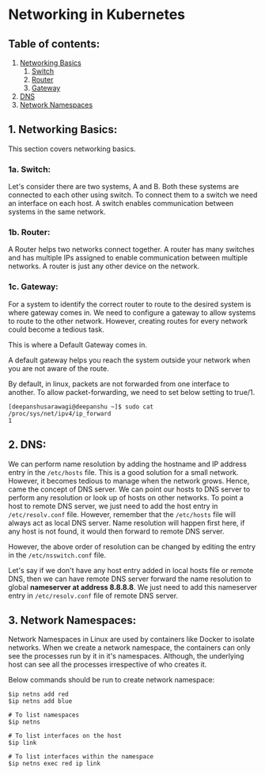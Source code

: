 # Networking in Kubernetes

## Table of contents:

1. [Networking Basics](#1-networking-basics)
   1. [Switch](#1a-switch)
   2. [Router](#1b-router)
   3. [Gateway](#1c-gateway)
2. [DNS](#2-dns)
3. [Network Namespaces](#3-network-namespaces)


## 1. Networking Basics:

This section covers networking basics. 

### 1a. Switch:

Let's consider there are two systems, A and B. Both these systems are connected to
each other using switch. To connect them to a switch we need an interface on each host. A switch enables communication between
systems in the same network.

### 1b. Router:

A Router helps two networks connect together. A router has many switches and has multiple IPs assigned to enable communication
between multiple networks. A router is just any other device on the network.

### 1c. Gateway:

For a system to identify the correct router to route to the desired system is where gateway comes in. We need to configure
a gateway to allow systems to route to the other network. However, creating routes for every network could become a tedious task.

This is where a Default Gateway comes in.

A default gateway helps you reach the system outside your network when you are not aware of the route.

By default, in linux, packets are not forwarded from one interface to another. To allow packet-forwarding, we need to set
below setting to true/1.

```shell
[deepanshusarawagi@deepanshu ~]$ sudo cat /proc/sys/net/ipv4/ip_forward
1
```
## 2. DNS:

We can perform name resolution by adding the hostname and IP address entry in the ```/etc/hosts``` file. This is a good
solution for a small network. However, it becomes tedious to manage when the network grows. Hence, came the concept of DNS
server. We can point our hosts to DNS server to perform any resolution or look up of hosts on other networks. To point a
host to remote DNS server, we just need to add the host entry in ```/etc/resolv.conf``` file. However, remember that the
```/etc/hosts``` file will always act as local DNS server. Name resolution will happen first here, if any host is not found,
it would then forward to remote DNS server.

However, the above order of resolution can be changed by editing the entry in the ```/etc/nsswitch.conf``` file.

Let's say if we don't have any host entry added in local hosts file or remote DNS, then we can have remote DNS server forward
the name resolution to global **nameserver at address 8.8.8.8**. We just need to add this nameserver entry in ```/etc/resolv.conf```
file of remote DNS server.

## 3. Network Namespaces:

Network Namespaces in Linux are used by containers like Docker to isolate networks. When we create a network namespace, the 
containers can only see the processes run by it in it's namespaces. Although, the underlying host can see all the processes
irrespective of who creates it.

Below commands should be run to create network namespace:

```shell
$ip netns add red
$ip netns add blue

# To list namespaces
$ip netns

# To list interfaces on the host
$ip link

# To list interfaces within the namespace
$ip netns exec red ip link 


```